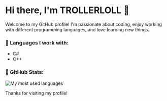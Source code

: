 # Hi there, I'm TROLLERLOLL 👋

Welcome to my GitHub profile! I'm passionate about coding, enjoy working with different programming languages, and love learning new things.

### 🔧 Languages I work with:
- C#
- C++

### 🚀 GitHub Stats:

![My most used languages](https://github-readme-stats.vercel.app/api/top-langs/?username=TROLLERLOLL&theme=dark&layout=compact)

Thanks for visiting my profile!

